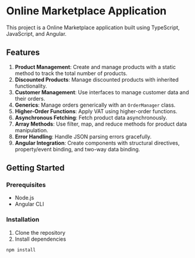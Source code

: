 # Online Marketplace Application

This project is a Online Marketplace application built using TypeScript, JavaScript, and Angular. 

## Features

1. **Product Management**: Create and manage products with a static method to track the total number of products.
2. **Discounted Products**: Manage discounted products with inherited functionality.
3. **Customer Management**: Use interfaces to manage customer data and their orders.
4. **Generics**: Manage orders generically with an `OrderManager` class.
5. **Higher-Order Functions**: Apply VAT using higher-order functions.
6. **Asynchronous Fetching**: Fetch product data asynchronously.
7. **Array Methods**: Use filter, map, and reduce methods for product data manipulation.
8. **Error Handling**: Handle JSON parsing errors gracefully.
9. **Angular Integration**: Create components with structural directives, property/event binding, and two-way data binding.

## Getting Started

### Prerequisites

- Node.js
- Angular CLI

### Installation

1. Clone the repository
2. Install dependencies

```bash
npm install
